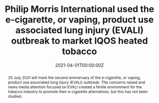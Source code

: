 ---
title: "Philip Morris International used the e-cigarette, or vaping, product use associated lung injury (EVALI) outbreak to market IQOS heated tobacco"

authors:
- "John W Ayers"
- "Eric C Leas"
- "Mark Dredze"
- "admin"
- "Shu-Hong Zhu"
- "Joanna E Cohen"
date: "2021-04-01T00:00:00Z"
altemetric_id: 10128625
doi: "10.1136/tobaccocontrol-2021-056661"
venue: "Tobacco Control"
publishDate: "2017-01-01T00:00:00Z"
publication_types: ["2"]
abstract: "25 July 2021 will mark the second anniversary of the e-cigarette, or vaping, product use associated lung injury (EVALI) outbreak. The concerns raised and news media attention focused on EVALI created a fertile environment for the tobacco industry to promote their e-cigarette alternatives, but this has not been studied."
summary: "Ayers, J.W., Leas, E.C., Dredze, M., Caputi, T.L., Zhu, S.-H., Cohen, J.E., 2021. Philip Morris International used the e-cigarette, or vaping, product use associated lung injury (EVALI) outbreak to market IQOS heated tobacco. Tobacco Control tobaccocontrolâ2021â056661."
tags: 
featured: false
links:
- name: Paper Link
  url: "https://doi.org/10.1136/tobaccocontrol-2021-056661"
url_pdf: "/files/TC-2021.pdf"
image:
  focal_point: ""
  preview_only: false
---